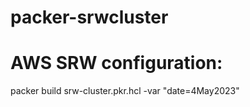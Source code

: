 # packer-srwcluster

# AWS SRW configuration:
packer build srw-cluster.pkr.hcl -var "date=4May2023"
